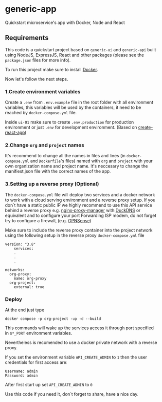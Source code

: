 # generic-app

Quickstart microservice's app with Docker, Node and React

## Requirements

This code is a quickstart project based on `generic-ui` and `generic-api` built using NodeJS, ExpressJS, React and other packages (please see the `package.json` files for more info).

To run this project make sure to install [Docker](https://docs.docker.com/).

Now let's follow the next steps.

### 1.Create environment variables

Create a `.env` from `.env.example` file in the root folder with all environment variables, this variables will be used by the containers, it need to be reached by `docker-compose.yml` file.

Inside `ui-01` make sure to create `.env.production` for production environment or just `.env` for development environment. (Based on [create-react-app](https://create-react-app.dev/))

### 2.Change `org` and `project` names

It's recommend to change all the names in files and lines (in `docker-compose.yml` and `Dockerfile`'s files) named with `org` and `project` with your own organization name and project name. It's neccesary to change the manifiest.json file with the correct names of the app.

### 3.Setting up a reverse proxy (Optional)

The `docker-compose.yml` file will deploy two services and a docker network to work with a cloud serving environment and a reverse proxy setup. If you don`t have a static public IP we highly recommend to use this API service behind a reverse proxy e.g. [nginx-proxy-manager](https://nginxproxymanager.com/) with [DuckDNS](https://www.duckdns.org) or equivalent and to configure your port Forwarding ISP modem, do not forget try to configure a firewall, (e.g. [OPNSense](https://opnsense.org/))

Make sure to include the reverse proxy container into the project network using the following setup in the reverse proxy `docker-compose.yml` file

```
version: "3.8"
    services:
    .
    .
    .

networks:
  org-proxy:
    name: org-proxy
  org-project:
    external: true
```

### Deploy

At the end just type

```
docker compose -p org-project -up -d --build
```

This commands will wake up the services access it through port specified in `$*_PORT` environment variables.

Nevertheless is recomended to use a docker private network with a reverse proxy.

If you set the environment variable `API_CREATE_ADMIN` to `1` then the user credentials for first access are:
```
Username: admin
Password: admin
```
After first start up set `API_CREATE_ADMIN` to `0`

Use this code if you need it, don´t forget to share, have a nice day.
